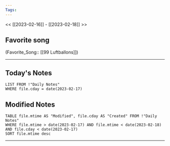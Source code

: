 ```yaml
---
Tags:
---
```

<< [[2023-02-16]] - [[2023-02-18]] >>
## Favorite song
(Favorite_Song:: [[99 Luftballons]])
___
## Today's Notes
```dataview
LIST FROM !"Daily Notes"
WHERE file.cday = date(2023-02-17)
```
## Modified Notes
```dataview
TABLE file.mtime AS "Modified", file.cday AS "Created" FROM !"Daily Notes" 
WHERE file.mtime > date(2023-02-17) AND file.mtime < date(2023-02-18) AND file.cday < date(2023-02-17)
SORT file.mtime desc
```
___

